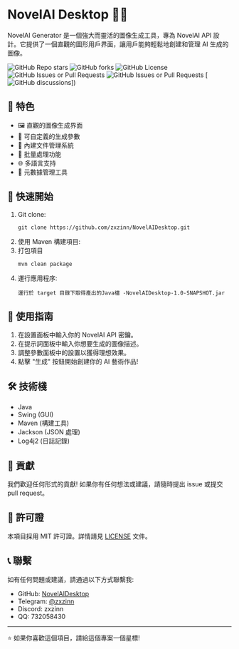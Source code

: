 # NovelAI Desktop 🎨🤖

NovelAI Generator 是一個強大而靈活的圖像生成工具，專為 NovelAI API 設計。它提供了一個直觀的圖形用戶界面，讓用戶能夠輕鬆地創建和管理 AI 生成的圖像。

![GitHub Repo stars](https://img.shields.io/github/stars/zxzinn/NovelAIDesktop?style=social)
![GitHub forks](https://img.shields.io/github/forks/zxzinn/NovelAIDesktop)
![GitHub License](https://img.shields.io/github/license/zxzinn/NovelAIDesktop)
![GitHub Issues or Pull Requests](https://img.shields.io/github/issues/zxzinn/NovelAIDesktop)
![GitHub Issues or Pull Requests](https://img.shields.io/github/issues-pr/zxzinn/NovelAIDesktop)
[![GitHub discussions](https://img.shields.io/github/discussions/zxzinn/NovelAIDesktop)])

## 🌟 特色

- 🖼️ 直觀的圖像生成界面
- 🔧 可自定義的生成參數
- 📁 內建文件管理系統
- 🔄 批量處理功能
- 🌐 多語言支持
- 💾 元數據管理工具

## 🚀 快速開始

1. Git clone:
   ```
   git clone https://github.com/zxzinn/NovelAIDesktop.git
   ```
2. 使用 Maven 構建項目:
3. 打包項目
   ```
   mvn clean package
   ```
4. 運行應用程序:
   ```
   運行於 target 目錄下取得產出的Java檔 -NovelAIDesktop-1.0-SNAPSHOT.jar
   ```

## 📖 使用指南

1. 在設置面板中輸入你的 NovelAI API 密鑰。
2. 在提示詞面板中輸入你想要生成的圖像描述。
3. 調整參數面板中的設置以獲得理想效果。
4. 點擊 "生成" 按鈕開始創建你的 AI 藝術作品!

## 🛠️ 技術棧

- Java
- Swing (GUI)
- Maven (構建工具)
- Jackson (JSON 處理)
- Log4j2 (日誌記錄)

## 🤝 貢獻

我們歡迎任何形式的貢獻! 如果你有任何想法或建議，請隨時提出 issue 或提交 pull request。

## 📄 許可證

本項目採用 MIT 許可證。詳情請見 [LICENSE](LICENSE) 文件。

## 📞 聯繫

如有任何問題或建議，請通過以下方式聯繫我:

- GitHub: [NovelAIDesktop](https://github.com/zxzinn/NovelAIDesktop)
- Telegram: [@zxzinn](https://t.me/zxzinn)
- Discord: zxzinn
- QQ: 732058430

---

⭐️ 如果你喜歡這個項目，請給這個專案一個星標!
